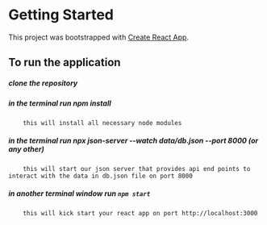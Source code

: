 # Getting Started

This project was bootstrapped with [Create React App](https://github.com/facebook/create-react-app).

## To run the application 
  ##### clone the repository
  ##### in the terminal run npm install
        this will install all necessary node modules
  ##### in the terminal run npx json-server --watch data/db.json --port 8000 (or any other)
        this will start our json server that provides api end points to interact with the data in db.json file on port 8000
  ##### in another terminal window run `npm start`
        this will kick start your react app on port http://localhost:3000
